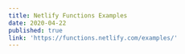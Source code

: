 ```yaml
---
title: Netlify Functions Examples
date: 2020-04-22
published: true
link: 'https://functions.netlify.com/examples/'
---
```

